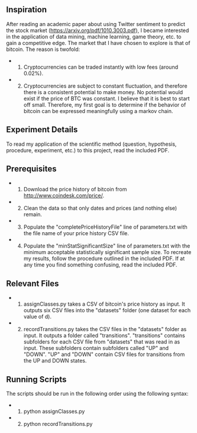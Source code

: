 ## Inspiration
After reading an academic paper about using Twitter sentiment to predict the stock market (https://arxiv.org/pdf/1010.3003.pdf), I became interested in the application of data mining, machine learning, game theory, etc. to gain a competitive edge.  The market that I have chosen to explore is that of bitcoin.  The reason is twofold:
- 1) Cryptocurrencies can be traded instantly with low fees (around 0.02%).
- 2) Cryptocurrencies are subject to constant fluctuation, and therefore there is a consistent potential to make money.  No potential would exist if the price of BTC was constant.
I believe that it is best to start off small. Therefore, my first goal is to determine if the behavior of bitcoin can be expressed meaningfully using a markov chain.

## Experiment Details
To read my application of the scientific method (question, hypothesis, procedure, experiment, etc.) to this project, read the included PDF.

## Prerequisites
- 1) Download the price history of bitcoin from http://www.coindesk.com/price/.  
- 2) Clean the data so that only dates and prices (and nothing else) remain.  
- 3) Populate the "completePriceHistoryFile" line of parameters.txt with the file name of your price history CSV file.  
- 4) Populate the "minStatSignificantSize" line of parameters.txt with the minimum acceptable statistically significant sample size.
To recreate my results, follow the procedure outlined in the included PDF.  If at any time you find something confusing, read the included PDF.

## Relevant Files
- 1) assignClasses.py takes a CSV of bitcoin's price history as input.  It outputs six CSV files into the "datasets" folder (one dataset for each value of d).
- 2) recordTransitions.py takes the CSV files in the "datasets" folder as input.  It outputs a folder called "transitions".  "transitions" contains subfolders for each CSV file from "datasets" that was read in as input.  These subfolders contain subfolders called "UP" and "DOWN".  "UP" and "DOWN" contain CSV files for transitions from the UP and DOWN states.

## Running Scripts
The scripts should be run in the following order using the following syntax:
- 1) python assignClasses.py
- 2) python recordTransitions.py





